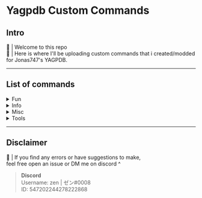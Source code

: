 # Yagpdb Custom Commands 

## Intro

🍣 | Welcome to this repo   
🍣 | Here is where I'll be uploading custom commands that i created/modded for Jonas747's YAGPDB.<br>

***************
## List of commands
<details>
  <summary> Fun </summary>

- 📁 ┃・ [Open Folder](/fun)   
    - 📁 ┃・ [connect4](/fun/connect4)   
        • 💾 |  ・ [command](/fun/connect4/startCmd.go) - command part<br>
        • 💾 |  ・ [reaction](/fun/connect4/reactionListener.go) - reaction part
</details>

<details>
  <summary> Info </summary>

- 📁 ┃・ [Open Folder](/info)   
    - 📁 ┃・ [role info](/info/roleinfo)   
        • 💾 |  ・ [roleinfo.go](/roleinfo/roleinfo.go) - A command to see a role's settings ⚙️<br>
</details>

<details>
  <summary> Misc </summary>
  
  + 📁 ┃・ [Open Folder](/misc)   
      - 💾 |  ・ [keygen.go](/misc/keyGen.go) - Generates a randomized passcode<br>
</details>

<details>
  <summary> Tools </summary>
  
  + 📁 ┃・ [Open Folder](/tools)   
      - 💾 |  ・ [snipe.go](/tools/snipe.go) - command to "snipe" the last deleted message<br>
</details>

***************
## Disclaimer
🍣 | If you find any errors or have suggestions to make,<br>
feel free open an issue or DM me on discord ^



> **Discord**<br>
> Username: zen | ゼン#0008  
> ID: 547202244278222868
